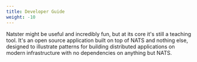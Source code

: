 ```yaml
---
title: Developer Guide
weight: -10
---
```


Natster might be useful and incredibly fun, but at its core it's still a teaching tool. It's an open source application built on top
of NATS and nothing else, designed to illustrate patterns for building distributed applications on modern infrastructure with no dependencies
on anything but NATS.
